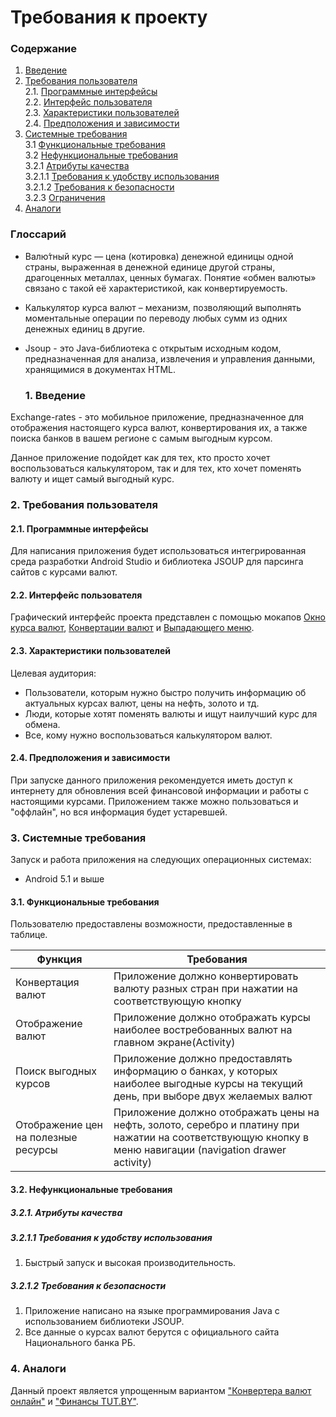 # Требования к проекту
### Содержание
1. [Введение](#1)
2. [Требования пользователя](#2) <br>
  2.1. [Программные интерфейсы](#2.1) <br>
  2.2. [Интерфейс пользователя](#2.2) <br>
  2.3. [Характеристики пользователей](#2.3) <br>
  2.4. [Предположения и зависимости](#2.4) <br>
3. [Системные требования](#3.) <br>
  3.1 [Функциональные требования](#3.1) <br>
  3.2 [Нефункциональные требования](#3.2) <br>
     3.2.1 [Атрибуты качества](#3.2.1) <br>
     3.2.1.1 [Требования к удобству использования](#3.2.1.1) <br>
     3.2.1.2 [Требования к безопасности](#3.2.1.2) <br>
     3.2.3 [Ограничения](#3.2.3) <br>
4. [Аналоги](#4) <br>

### Глоссарий
* Валю́тный курс — цена (котировка) денежной единицы одной страны, выраженная в денежной единице другой страны, драгоценных металлах, ценных бумагах. Понятие «обмен валюты» связано с такой её характеристикой, как конвертируемость.
* Калькулятор курса валют – механизм, позволяющий выполнять моментальные операции по переводу любых сумм из одних денежных единиц в другие. 
* Jsoup - это Java-библиотека с открытым исходным кодом, предназначенная для анализа, извлечения и управления данными, хранящимися в документах HTML.

  ### 1. Введение <a name="1"></a>
Exchange-rates - это мобильное приложение, предназначенное для отображения настоящего курса валют, конвертирования их, а также поиска банков в вашем регионе с самым выгодным курсом.

Данное приложение подойдет как для тех, кто просто хочет воспользоваться калькулятором, так и для тех, кто хочет поменять валюту и ищет самый выгодный курс. 
 

### 2. Требования пользователя <a name="2"></a>
#### 2.1. Программные интерфейсы <a name="2.1"></a>
Для написания приложения будет использоваться интегрированная среда разработки Android Studio и библиотека JSOUP для парсинга сайтов с курсами валют.
#### 2.2. Интерфейс пользователя <a name="2.2"></a>
Графический интерфейс проекта представлен с помощью мокапов [Окно курса валют](https://github.com/Shvingelskiy/Exchange-rates/blob/master/Documents/Mockups/exchange-rates.jpg), [Конвертации валют](https://github.com/Shvingelskiy/Exchange-rates/blob/master/Documents/Mockups/converter.jpg) и [Выпадающего меню](https://github.com/Shvingelskiy/Exchange-rates/blob/master/Documents/Mockups/Navigation-drawer-activity.jpg).


#### 2.3. Характеристики пользователей <a name="2.3"></a>
Целевая аудитория:
* Пользователи, которым нужно быстро получить информацию об актуальных курсах валют, цены на нефть, золото и тд.
* Люди, которые хотят поменять валюты и ищут наилучший курс для обмена.
* Все, кому нужно воспользоваться калькулятором валют. 
#### 2.4. Предположения и зависимости <a name="2.4"></a>
При запуске данного приложения рекомендуется иметь доступ к интернету для обновления всей финансовой информации и работы с настоящими курсами. Приложением также можно пользоваться и "оффлайн", но вся информация будет устаревшей.
### 3. Системные требования <a name="3"></a>
Запуск и работа приложения на следующих операционных системах:
* Android 5.1 и выше
#### 3.1. Функциональные требования <a name="3.1"></a>
Пользователю предоставлены возможности, предоставленные в таблице.

Функция | Требования
--- | ---
Конвертация валют | Приложение должно конвертировать валюту разных стран при нажатии на соответствующую кнопку 
Отображение валют | Приложение должно отображать курсы наиболее востребованных валют на главном экране(Activity)
Поиск выгодных курсов | Приложение должно предоставлять информацию о банках, у которых наиболее выгодные курсы на текущий день, при выборе двух желаемых валют
Отображение цен на полезные ресурсы | Приложение должно отображать цены на нефть, золото, серебро и платину при нажатии на соответствующую кнопку в меню навигации (navigation drawer activity)

#### 3.2. Нефункциональные требования <a name="3.2"></a>
  ##### 3.2.1. Атрибуты качества <a name="3.2.1"></a>
  ##### 3.2.1.1 Требования к удобству использования <a name="3.2.1.1"></a>
1. Быстрый запуск и высокая производительность.
  ##### 3.2.1.2 Требования к безопасности <a name="3.2.1.2"></a>
1. Приложение написано на языке программирования Java с использованием библиотеки JSOUP.
2. Все данные о курсах валют берутся с официального сайта Национального банка РБ.
### 4. Аналоги <a name="4"></a>
Данный проект является упрощенным вариантом ["Конвертера валют онлайн"](https://myfin.by/converter/) и ["Финансы TUT.BY"](https://finance.tut.by/).
